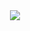 <div align="center">
  <a href="https://github.com/disagreeing/">
    <img src="https://github-readme-stats.vercel.app/api?username=disagreeing&include_all_commits=true&show_icons=true&hide_title=true&hide_border=true&bg_color=0d1117" />
  </a>
</div>
